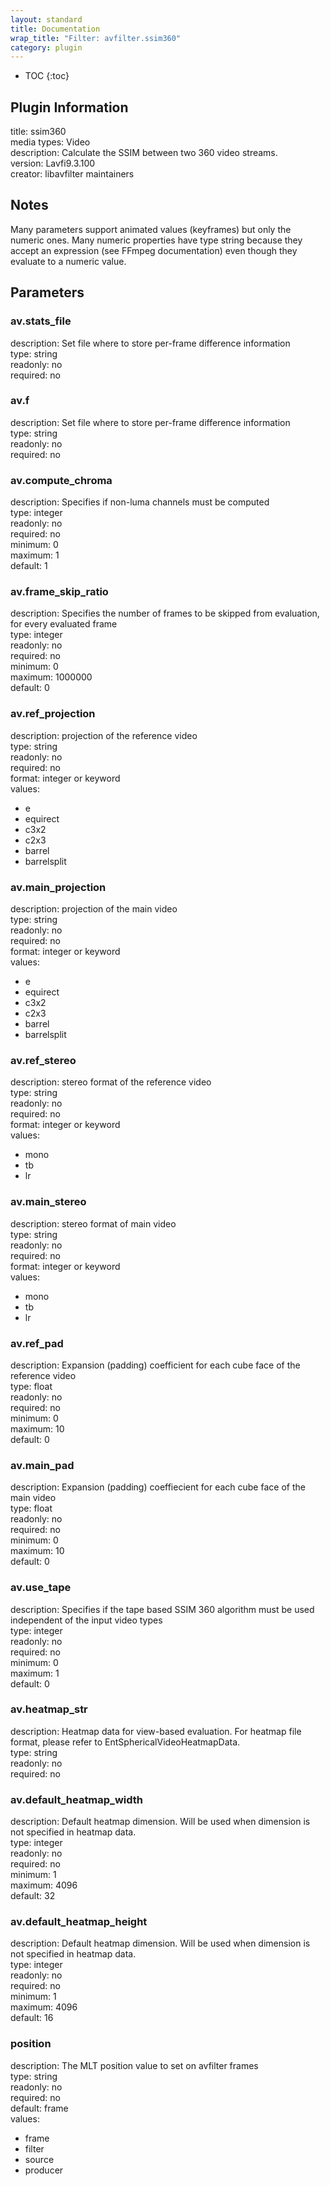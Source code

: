 ```yaml
---
layout: standard
title: Documentation
wrap_title: "Filter: avfilter.ssim360"
category: plugin
---
```

* TOC
{:toc}

## Plugin Information

title: ssim360  
media types:
Video  
description: Calculate the SSIM between two 360 video streams.  
version: Lavfi9.3.100  
creator: libavfilter maintainers  

## Notes

Many parameters support animated values (keyframes) but only the numeric ones. Many numeric properties have type string because they accept an expression (see FFmpeg documentation) even though they evaluate to a numeric value.

## Parameters

### av.stats_file

  
description:
Set file where to store per-frame difference information  
type: string  
readonly: no  
required: no  

### av.f

  
description:
Set file where to store per-frame difference information  
type: string  
readonly: no  
required: no  

### av.compute_chroma

  
description:
Specifies if non-luma channels must be computed  
type: integer  
readonly: no  
required: no  
minimum: 0  
maximum: 1  
default: 1  

### av.frame_skip_ratio

  
description:
Specifies the number of frames to be skipped from evaluation, for every evaluated frame  
type: integer  
readonly: no  
required: no  
minimum: 0  
maximum: 1000000  
default: 0  

### av.ref_projection

  
description:
projection of the reference video  
type: string  
readonly: no  
required: no  
format: integer or keyword  
values:  

* e
* equirect
* c3x2
* c2x3
* barrel
* barrelsplit

### av.main_projection

  
description:
projection of the main video  
type: string  
readonly: no  
required: no  
format: integer or keyword  
values:  

* e
* equirect
* c3x2
* c2x3
* barrel
* barrelsplit

### av.ref_stereo

  
description:
stereo format of the reference video  
type: string  
readonly: no  
required: no  
format: integer or keyword  
values:  

* mono
* tb
* lr

### av.main_stereo

  
description:
stereo format of main video  
type: string  
readonly: no  
required: no  
format: integer or keyword  
values:  

* mono
* tb
* lr

### av.ref_pad

  
description:
Expansion (padding) coefficient for each cube face of the reference video  
type: float  
readonly: no  
required: no  
minimum: 0  
maximum: 10  
default: 0  

### av.main_pad

  
description:
Expansion (padding) coeffiecient for each cube face of the main video  
type: float  
readonly: no  
required: no  
minimum: 0  
maximum: 10  
default: 0  

### av.use_tape

  
description:
Specifies if the tape based SSIM 360 algorithm must be used independent of the input video types  
type: integer  
readonly: no  
required: no  
minimum: 0  
maximum: 1  
default: 0  

### av.heatmap_str

  
description:
Heatmap data for view-based evaluation. For heatmap file format, please refer to EntSphericalVideoHeatmapData.  
type: string  
readonly: no  
required: no  

### av.default_heatmap_width

  
description:
Default heatmap dimension. Will be used when dimension is not specified in heatmap data.  
type: integer  
readonly: no  
required: no  
minimum: 1  
maximum: 4096  
default: 32  

### av.default_heatmap_height

  
description:
Default heatmap dimension. Will be used when dimension is not specified in heatmap data.  
type: integer  
readonly: no  
required: no  
minimum: 1  
maximum: 4096  
default: 16  

### position

  
description:
The MLT position value to set on avfilter frames  
type: string  
readonly: no  
required: no  
default: frame  
values:  

* frame
* filter
* source
* producer


